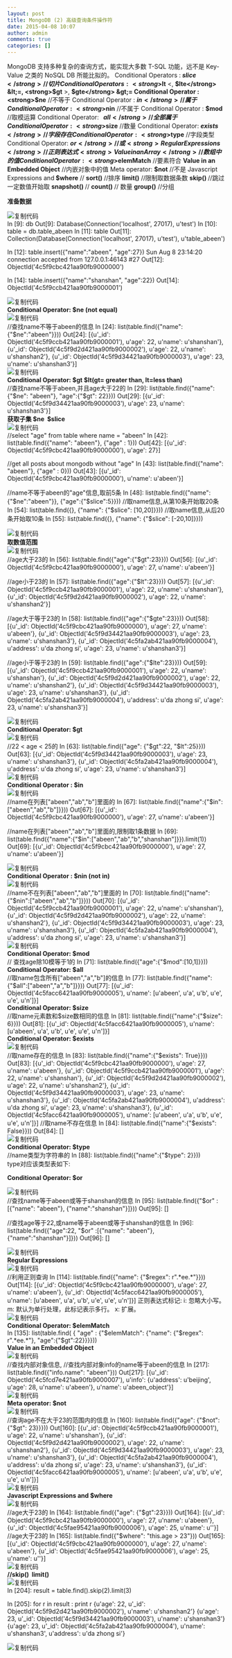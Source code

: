 ```yaml
---
layout: post
title: MongoDB (2) 高级查询条件操作符
date: 2015-04-08 10:07
author: admin
comments: true
categories: []
---
```

MongoDB 支持多种复杂的查询方式，能实现大多数 T-SQL 功能，远不是 Key-Value 之类的 NoSQL DB 所能比拟的。
Conditional Operators :<strong> $slice </strong>//切片
Conditional Operators : <strong>$lt</strong> &lt;, <strong>$lte</strong> &lt;=, <strong>$gt</strong> &gt;, <strong>$gte</strong> &gt;=
Conditional Operator : <strong>$ne</strong> //不等于
Conditional Operator : <strong>$in</strong> //属于
Conditional Operator : <strong>$nin</strong> //不属于
Conditional Operator : <strong>$mod</strong> //取模运算
Conditional Operator: <strong>  $all</strong>  //全部属于
Conditional Operator : <strong>$size</strong> //数量
Conditional Operator: <strong>$exists</strong> //字段存在
Conditional Operator: <strong>$type</strong> //字段类型
Conditional Operator: <strong>$or</strong> // 或
<strong>Regular Expressions</strong> //正则表达式
<strong>Value in an Array</strong> // 数组中的值
Conditional Operator: <strong>$elemMatch</strong> //要素符合
<strong>Value in an Embedded Object</strong> //内嵌对象中的值
Meta operator: <strong>$not</strong> //不是
Javascript Expressions and<strong> $where</strong> //
<strong>sort() </strong>//排序
<strong>limit()</strong> //限制取数据条数
<strong>skip() </strong>//跳过一定数值开始取
<strong>snapshot() </strong>//
<strong>count() </strong>// 数量
<strong>group()</strong> //分组

<strong>准备数据</strong>
<div class="cnblogs_code">
<div class="cnblogs_code_toolbar"><span class="cnblogs_code_copy"><a title="复制代码"><img src="http://common.cnblogs.com/images/copycode.gif" alt="复制代码" /></a></span></div>
<div>In [9]: db
Out[9]: Database(Connection('localhost', 27017), u'test')
In [10]: table = db.table_abeen
In [11]: table
Out[11]: Collection(Database(Connection('localhost', 27017), u'test'), u'table_abeen')

In [12]: table.insert({"name":"abeen", "age":27})
Sun Aug 8 23:14:20 connection accepted from 127.0.0.1:46143 #27
Out[12]: ObjectId('4c5f9cbc421aa90fb9000000')

In [14]: table.insert({"name":"shanshan", "age":22})
Out[14]: ObjectId('4c5f9ccb421aa90fb9000001')</div>
<div class="cnblogs_code_toolbar"><span class="cnblogs_code_copy"><a title="复制代码"><img src="http://common.cnblogs.com/images/copycode.gif" alt="复制代码" /></a></span></div>
</div>
<strong>Conditional Operator: $ne (not equal)</strong>
<div class="cnblogs_code">
<div class="cnblogs_code_toolbar"><span class="cnblogs_code_copy"><a title="复制代码"><img src="http://common.cnblogs.com/images/copycode.gif" alt="复制代码" /></a></span></div>
<div>//查找name不等于abeen的信息
In [24]: list(table.find({"name":{"$ne":"abeen"}}))
Out[24]:
[{u'_id': ObjectId('4c5f9ccb421aa90fb9000001'),
u'age': 22,
u'name': u'shanshan'},
{u'_id': ObjectId('4c5f9d2d421aa90fb9000002'),
u'age': 22,
u'name': u'shanshan2'},
{u'_id': ObjectId('4c5f9d34421aa90fb9000003'),
u'age': 23,
u'name': u'shanshan3'}]</div>
<div class="cnblogs_code_toolbar"><span class="cnblogs_code_copy"><a title="复制代码"><img src="http://common.cnblogs.com/images/copycode.gif" alt="复制代码" /></a></span></div>
</div>
<strong>Conditional Operator: $gt $lt(gt= greater than, lt=less than)</strong>
<div class="cnblogs_code">
<div>//查找name不等于abeen,并且age大于22的
In [29]: list(table.find({"name": {"$ne": "abeen"}, "age":{"$gt": 22}}))
Out[29]:
[{u'_id': ObjectId('4c5f9d34421aa90fb9000003'),
u'age': 23,
u'name': u'shanshan3'}]</div>
</div>
<strong>获取子集 $ne  $slice</strong>
<div class="cnblogs_code">
<div class="cnblogs_code_toolbar"><span class="cnblogs_code_copy"><a title="复制代码"><img src="http://common.cnblogs.com/images/copycode.gif" alt="复制代码" /></a></span></div>
<div>//select "age" from table where name = "abeen"
In [42]: list(table.find({"name": "abeen"}, {"age" : 1}))
Out[42]: [{u'_id': ObjectId('4c5f9cbc421aa90fb9000000'), u'age': 27}]

//get all posts about mongodb without "age"
In [43]: list(table.find({"name": "abeen"}, {"age" : 0}))
Out[43]: [{u'_id': ObjectId('4c5f9cbc421aa90fb9000000'), u'name': u'abeen'}]

//name不等于abeen的"age"信息,取前5条
In [48]: list(table.find({"name": {"$ne":"abeen"}}, {"age":{"$slice":5}}))
//取name信息,从第10条开始取20条
In [54]: list(table.find({}, {"name": {"$slice": [10,20]}}))
//取name信息,从后20条开始取10条
In [55]: list(table.find({}, {"name": {"$slice": [-20,10]}}))</div>
<div class="cnblogs_code_toolbar"><span class="cnblogs_code_copy"><a title="复制代码"><img src="http://common.cnblogs.com/images/copycode.gif" alt="复制代码" /></a></span></div>
</div>
<strong>取数值范围</strong>
<div class="cnblogs_code">
<div class="cnblogs_code_toolbar"><span class="cnblogs_code_copy"><a title="复制代码"><img src="http://common.cnblogs.com/images/copycode.gif" alt="复制代码" /></a></span></div>
<div>//age大于23的
In [56]: list(table.find({"age":{"$gt":23}}))
Out[56]: [{u'_id': ObjectId('4c5f9cbc421aa90fb9000000'), u'age': 27, u'name': u'abeen'}]

//age小于23的
In [57]: list(table.find({"age":{"$lt":23}}))
Out[57]:
[{u'_id': ObjectId('4c5f9ccb421aa90fb9000001'),
u'age': 22,
u'name': u'shanshan'},
{u'_id': ObjectId('4c5f9d2d421aa90fb9000002'),
u'age': 22,
u'name': u'shanshan2'}]

//age大于等于23的
In [58]: list(table.find({"age":{"$gte":23}}))
Out[58]:
[{u'_id': ObjectId('4c5f9cbc421aa90fb9000000'), u'age': 27, u'name': u'abeen'},
{u'_id': ObjectId('4c5f9d34421aa90fb9000003'),
u'age': 23,
u'name': u'shanshan3'},
{u'_id': ObjectId('4c5fa2ab421aa90fb9000004'),
u'address': u'da zhong si',
u'age': 23,
u'name': u'shanshan3'}]

//age小于等于23的
In [59]: list(table.find({"age":{"$lte":23}}))
Out[59]:
[{u'_id': ObjectId('4c5f9ccb421aa90fb9000001'),
u'age': 22,
u'name': u'shanshan'},
{u'_id': ObjectId('4c5f9d2d421aa90fb9000002'),
u'age': 22,
u'name': u'shanshan2'},
{u'_id': ObjectId('4c5f9d34421aa90fb9000003'),
u'age': 23,
u'name': u'shanshan3'},
{u'_id': ObjectId('4c5fa2ab421aa90fb9000004'),
u'address': u'da zhong si',
u'age': 23,
u'name': u'shanshan3'}]</div>
<div class="cnblogs_code_toolbar"><span class="cnblogs_code_copy"><a title="复制代码"><img src="http://common.cnblogs.com/images/copycode.gif" alt="复制代码" /></a></span></div>
</div>
<strong>Conditional Operator: $gt</strong>
<div class="cnblogs_code">
<div class="cnblogs_code_toolbar"><span class="cnblogs_code_copy"><a title="复制代码"><img src="http://common.cnblogs.com/images/copycode.gif" alt="复制代码" /></a></span></div>
<div>//22 &lt; age &lt; 25的
In [63]: list(table.find({"age": {"$gt":22, "$lt":25}}))
Out[63]:
[{u'_id': ObjectId('4c5f9d34421aa90fb9000003'),
u'age': 23,
u'name': u'shanshan3'},
{u'_id': ObjectId('4c5fa2ab421aa90fb9000004'),
u'address': u'da zhong si',
u'age': 23,
u'name': u'shanshan3'}]</div>
<div class="cnblogs_code_toolbar"><span class="cnblogs_code_copy"><a title="复制代码"><img src="http://common.cnblogs.com/images/copycode.gif" alt="复制代码" /></a></span></div>
</div>
<strong>Conditional Operator : $in</strong>
<div class="cnblogs_code">
<div class="cnblogs_code_toolbar"><span class="cnblogs_code_copy"><a title="复制代码"><img src="http://common.cnblogs.com/images/copycode.gif" alt="复制代码" /></a></span></div>
<div>//name在列表["abeen","ab","b"]里面的
In [67]: list(table.find({"name":{"$in":["abeen","ab","b"]}}))
Out[67]: [{u'_id': ObjectId('4c5f9cbc421aa90fb9000000'), u'age': 27, u'name': u'abeen'}]

//name在列表["abeen","ab","b"]里面的,限制取1条数据
In [69]: list(table.find({"name":{"$in":["abeen","ab","b","shanshan"]}}).limit(1))
Out[69]: [{u'_id': ObjectId('4c5f9cbc421aa90fb9000000'), u'age': 27, u'name': u'abeen'}]</div>
<div class="cnblogs_code_toolbar"><span class="cnblogs_code_copy"><a title="复制代码"><img src="http://common.cnblogs.com/images/copycode.gif" alt="复制代码" /></a></span></div>
</div>
<strong>Conditional Operator : $nin (not in)</strong>
<div class="cnblogs_code">
<div class="cnblogs_code_toolbar"><span class="cnblogs_code_copy"><a title="复制代码"><img src="http://common.cnblogs.com/images/copycode.gif" alt="复制代码" /></a></span></div>
<div>//name不在列表["abeen","ab","b"]里面的
In [70]: list(table.find({"name":{"$nin":["abeen","ab","b"]}}))
Out[70]:
[{u'_id': ObjectId('4c5f9ccb421aa90fb9000001'),
u'age': 22,
u'name': u'shanshan'},
{u'_id': ObjectId('4c5f9d2d421aa90fb9000002'),
u'age': 22,
u'name': u'shanshan2'},
{u'_id': ObjectId('4c5f9d34421aa90fb9000003'),
u'age': 23,
u'name': u'shanshan3'},
{u'_id': ObjectId('4c5fa2ab421aa90fb9000004'),
u'address': u'da zhong si',
u'age': 23,
u'name': u'shanshan3'}]</div>
<div class="cnblogs_code_toolbar"><span class="cnblogs_code_copy"><a title="复制代码"><img src="http://common.cnblogs.com/images/copycode.gif" alt="复制代码" /></a></span></div>
</div>
<strong>Conditional Operator: $mod</strong>
<div class="cnblogs_code">
<div>// 查找age除10模等于1的
In [71]: list(table.find({"age":{"$mod":[10,1]}}))</div>
</div>
<strong>Conditional Operator: $all</strong>
<div class="cnblogs_code">
<div>//取name包含所有["abeen","a","b"]的信息
In [77]: list(table.find({"name":{"$all":["abeen","a","b"]}}))
Out[77]:
[{u'_id': ObjectId('4c5facc6421aa90fb9000005'),
u'name': [u'abeen', u'a', u'b', u'e', u'e', u'n']}]</div>
</div>
<strong>Conditional Operator: $size</strong>
<div class="cnblogs_code">
<div>//取name元素数和$size数相同的信息
In [81]: list(table.find({"name":{"$size": 6}}))
Out[81]:
[{u'_id': ObjectId('4c5facc6421aa90fb9000005'),
u'name': [u'abeen', u'a', u'b', u'e', u'e', u'n']}]</div>
</div>
<strong>Conditional Operator: $exists</strong>
<div class="cnblogs_code">
<div class="cnblogs_code_toolbar"><span class="cnblogs_code_copy"><a title="复制代码"><img src="http://common.cnblogs.com/images/copycode.gif" alt="复制代码" /></a></span></div>
<div>//取name存在的信息
In [83]: list(table.find({"name":{"$exists": True}}))
Out[83]:
[{u'_id': ObjectId('4c5f9cbc421aa90fb9000000'), u'age': 27, u'name': u'abeen'},
{u'_id': ObjectId('4c5f9ccb421aa90fb9000001'),
u'age': 22,
u'name': u'shanshan'},
{u'_id': ObjectId('4c5f9d2d421aa90fb9000002'),
u'age': 22,
u'name': u'shanshan2'},
{u'_id': ObjectId('4c5f9d34421aa90fb9000003'),
u'age': 23,
u'name': u'shanshan3'},
{u'_id': ObjectId('4c5fa2ab421aa90fb9000004'),
u'address': u'da zhong si',
u'age': 23,
u'name': u'shanshan3'},
{u'_id': ObjectId('4c5facc6421aa90fb9000005'),
u'name': [u'abeen', u'a', u'b', u'e', u'e', u'n']}]
//取name不存在信息
In [84]: list(table.find({"name":{"$exists": False}}))
Out[84]: []</div>
<div class="cnblogs_code_toolbar"><span class="cnblogs_code_copy"><a title="复制代码"><img src="http://common.cnblogs.com/images/copycode.gif" alt="复制代码" /></a></span></div>
</div>
<strong>Conditional Operator: $type</strong>
<div class="cnblogs_code">
<div>//name类型为字符串的
In [88]: list(table.find({"name":{"$type": 2}}))</div>
</div>
type对应该类型表如下:

<img src="http://pic002.cnblogs.com/img/abeen/201008/2010080918101542.jpg" alt="" />

<strong>Conditional Operator: $or</strong>
<div class="cnblogs_code">
<div class="cnblogs_code_toolbar"><span class="cnblogs_code_copy"><a title="复制代码"><img src="http://common.cnblogs.com/images/copycode.gif" alt="复制代码" /></a></span></div>
<div>//查找name等于abeen或等于shanshan的信息
In [95]: list(table.find({"$or" :[{"name": "abeen"}, {"name":"shanshan"}]}))
Out[95]: []

//查找age等于22,或name等于abeen或等于shanshan的信息
In [96]: list(table.find({"age":22, "$or" :[{"name": "abeen"}, {"name":"shanshan"}]}))
Out[96]: []</div>
<div class="cnblogs_code_toolbar"><span class="cnblogs_code_copy"><a title="复制代码"><img src="http://common.cnblogs.com/images/copycode.gif" alt="复制代码" /></a></span></div>
</div>
<strong>Regular Expressions</strong>
<div class="cnblogs_code">
<div class="cnblogs_code_toolbar"><span class="cnblogs_code_copy"><a title="复制代码"><img src="http://common.cnblogs.com/images/copycode.gif" alt="复制代码" /></a></span></div>
<div>//利用正则查询
In [114]: list(table.find({"name": {"$regex": r".*ee.*"}}))
Out[114]:
[{u'_id': ObjectId('4c5f9cbc421aa90fb9000000'), u'age': 27, u'name': u'abeen'},
{u'_id': ObjectId('4c5facc6421aa90fb9000005'),
u'name': [u'abeen', u'a', u'b', u'e', u'e', u'n']}]
正则表达式标记:
i: 忽略大小写。
m: 默认为单行处理，此标记表示多行。
x: 扩展。</div>
<div class="cnblogs_code_toolbar"><span class="cnblogs_code_copy"><a title="复制代码"><img src="http://common.cnblogs.com/images/copycode.gif" alt="复制代码" /></a></span></div>
</div>
<strong>Conditional Operator: $elemMatch</strong>
<div class="cnblogs_code">
<div>In [135]: list(table.find( { "age" : {"$elemMatch": {"name": {"$regex": r".*ee.*"},
"age":{"$gt":22}}}}))</div>
</div>
<strong>Value in an Embedded Object</strong>
<div class="cnblogs_code">
<div class="cnblogs_code_toolbar"><span class="cnblogs_code_copy"><a title="复制代码"><img src="http://common.cnblogs.com/images/copycode.gif" alt="复制代码" /></a></span></div>
<div>//查找内部对象信息,
//查找内部对象info的name等于abeen的信息
In [217]: list(table.find({"info.name": "abeen"}))
Out[217]:
[{u'_id': ObjectId('4c5fcd7e421aa90fb9000007'),
u'info': {u'address': u'beijing', u'age': 28, u'name': u'abeen'},
u'name': u'abeen_object'}]</div>
<div class="cnblogs_code_toolbar"><span class="cnblogs_code_copy"><a title="复制代码"><img src="http://common.cnblogs.com/images/copycode.gif" alt="复制代码" /></a></span></div>
</div>
<strong>Meta operator: $not</strong>
<div class="cnblogs_code">
<div class="cnblogs_code_toolbar"><span class="cnblogs_code_copy"><a title="复制代码"><img src="http://common.cnblogs.com/images/copycode.gif" alt="复制代码" /></a></span></div>
<div>//查询age不在大于23的范围内的信息
In [160]: list(table.find({"age": {"$not":{"$gt": 23}}}))
Out[160]:
[{u'_id': ObjectId('4c5f9ccb421aa90fb9000001'),
u'age': 22,
u'name': u'shanshan'},
{u'_id': ObjectId('4c5f9d2d421aa90fb9000002'),
u'age': 22,
u'name': u'shanshan2'},
{u'_id': ObjectId('4c5f9d34421aa90fb9000003'),
u'age': 23,
u'name': u'shanshan3'},
{u'_id': ObjectId('4c5fa2ab421aa90fb9000004'),
u'address': u'da zhong si',
u'age': 23,
u'name': u'shanshan3'},
{u'_id': ObjectId('4c5facc6421aa90fb9000005'),
u'name': [u'abeen', u'a', u'b', u'e', u'e', u'n']}]</div>
<div class="cnblogs_code_toolbar"><span class="cnblogs_code_copy"><a title="复制代码"><img src="http://common.cnblogs.com/images/copycode.gif" alt="复制代码" /></a></span></div>
</div>
<strong>Javascript Expressions and $where</strong>
<div class="cnblogs_code">
<div class="cnblogs_code_toolbar"><span class="cnblogs_code_copy"><a title="复制代码"><img src="http://common.cnblogs.com/images/copycode.gif" alt="复制代码" /></a></span></div>
<div>//age大于23的
In [164]: list(table.find({"age": {"$gt":23}}))
Out[164]:
[{u'_id': ObjectId('4c5f9cbc421aa90fb9000000'), u'age': 27, u'name': u'abeen'},
{u'_id': ObjectId('4c5fae95421aa90fb9000006'), u'age': 25, u'name': u''}]
//age大于23的
In [165]: list(table.find({"$where": "this.age &gt; 23"}))
Out[165]:
[{u'_id': ObjectId('4c5f9cbc421aa90fb9000000'), u'age': 27, u'name': u'abeen'},
{u'_id': ObjectId('4c5fae95421aa90fb9000006'), u'age': 25, u'name': u''}]


</div>
<div class="cnblogs_code_toolbar"><span class="cnblogs_code_copy"><a title="复制代码"><img src="http://common.cnblogs.com/images/copycode.gif" alt="复制代码" /></a></span></div>
</div>
<strong>//skip()  limit()</strong>
<div class="cnblogs_code">
<div class="cnblogs_code_toolbar"><span class="cnblogs_code_copy"><a title="复制代码"><img src="http://common.cnblogs.com/images/copycode.gif" alt="复制代码" /></a></span></div>
<div>In [204]: result = table.find().skip(2).limit(3)

In [205]: for r in result : print r
{u'age': 22, u'_id': ObjectId('4c5f9d2d421aa90fb9000002'), u'name': u'shanshan2'}
{u'age': 23, u'_id': ObjectId('4c5f9d34421aa90fb9000003'), u'name': u'shanshan3'}
{u'age': 23, u'_id': ObjectId('4c5fa2ab421aa90fb9000004'), u'name': u'shanshan3',
u'address': u'da zhong si'}</div>
<div class="cnblogs_code_toolbar"><span class="cnblogs_code_copy"><a title="复制代码"><img src="http://common.cnblogs.com/images/copycode.gif" alt="复制代码" /></a></span></div>
</div>
&nbsp;

